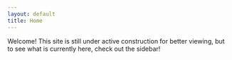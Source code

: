 ```yaml
---
layout: default
title: Home
---
```


Welcome!
This site is still under active construction for better viewing, but to see what is currently here, check out the sidebar!
